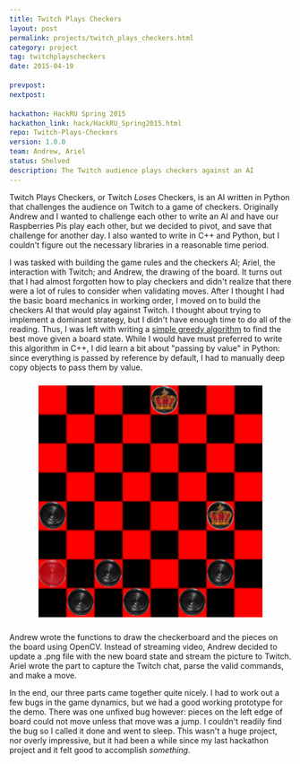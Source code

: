 ```yaml
---
title: Twitch Plays Checkers
layout: post
permalink: projects/twitch_plays_checkers.html
category: project
tag: twitchplayscheckers
date: 2015-04-19

prevpost:
nextpost:

hackathon: HackRU Spring 2015
hackathon_link: hack/HackRU_Spring2015.html
repo: Twitch-Plays-Checkers
version: 1.0.0
team: Andrew, Ariel
status: Shelved
description: The Twitch audience plays checkers against an AI
---
```


Twitch Plays Checkers, or Twitch _Loses_ Checkers, is an AI written in Python that challenges the audience on Twitch to a game of checkers. Originally Andrew and I wanted to challenge each other to write an AI and have our Raspberries Pis play each other, but we decided to pivot, and save that challenge for another day. I also wanted to write in C++ and Python, but I couldn't figure out the necessary libraries in a reasonable time period.

I was tasked with building the game rules and the checkers AI; Ariel, the interaction with Twitch; and Andrew, the drawing of the board. It turns out that I had almost forgotten how to play checkers and didn't realize that there were a lot of rules to consider when validating moves. After I thought I had the basic board mechanics in working order, I moved on to build the checkers AI that would play against Twitch. I thought about trying to implement a dominant strategy, but I didn't have enough time to do all of the reading. Thus, I was left with writing a [simple greedy algorithm](https://github.com/mpoegel/TwitchPlaysCheckers/blob/master/lib/ai.py) to find the best move given a board state. While I would have must preferred to write this algorithm in C++, I did learn a bit about "passing by value" in Python: since everything is passed by reference by default, I had to manually deep copy objects to pass them by value.

<div style="text-align:center; padding:10px;">
<a class="fancyBox" rel="twitch-plays-checkers"  href="/img/projects/twitch_plays_checkers/board_example.png">
<img src="/img/projects/twitch_plays_checkers/board_example.png"
		alt="Board Example"
		style="width:400px;"
		title="Example of the checkers board during a test game." />
</a>
</div>

Andrew wrote the functions to draw the checkerboard and the pieces on the board using OpenCV. Instead of streaming video, Andrew decided to update a .png file with the new board state and stream the picture to Twitch. Ariel wrote the part to capture the Twitch chat, parse the valid commands, and make a move.

In the end, our three parts came together quite nicely. I had to work out a few bugs in the game dynamics, but we had a good working prototype for the demo. There was one unfixed bug however: pieces on the left edge of board could not move unless that move was a jump. I couldn't readily find the bug so I called it done and went to sleep. This wasn't a huge project, nor overly impressive, but it had been a while since my last hackathon project and it felt good to accomplish _something_.
